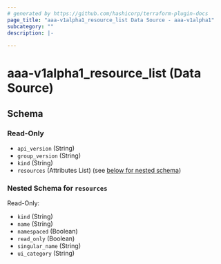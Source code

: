 ```yaml
---
# generated by https://github.com/hashicorp/terraform-plugin-docs
page_title: "aaa-v1alpha1_resource_list Data Source - aaa-v1alpha1"
subcategory: ""
description: |-
  
---
```


# aaa-v1alpha1_resource_list (Data Source)





<!-- schema generated by tfplugindocs -->
## Schema

### Read-Only

- `api_version` (String)
- `group_version` (String)
- `kind` (String)
- `resources` (Attributes List) (see [below for nested schema](#nestedatt--resources))

<a id="nestedatt--resources"></a>
### Nested Schema for `resources`

Read-Only:

- `kind` (String)
- `name` (String)
- `namespaced` (Boolean)
- `read_only` (Boolean)
- `singular_name` (String)
- `ui_category` (String)

